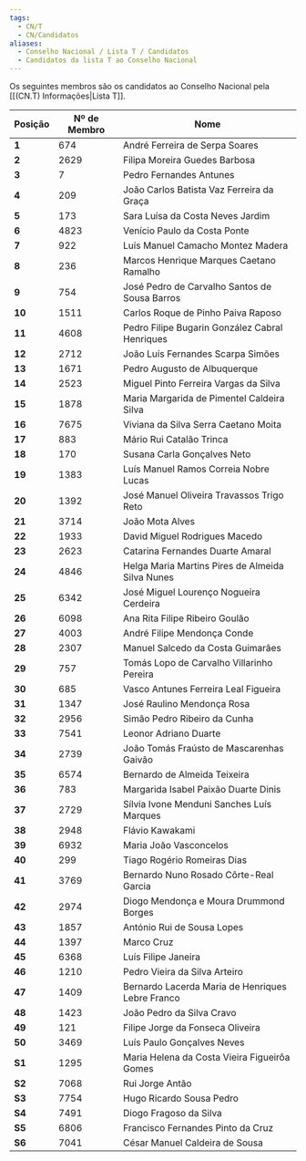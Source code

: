 ```yaml
---
tags:
  - CN/T
  - CN/Candidatos
aliases:
  - Conselho Nacional / Lista T / Candidatos
  - Candidatos da lista T ao Conselho Nacional
---
```


Os seguintes membros são os candidatos ao Conselho Nacional pela [[(CN.T) Informações|Lista T]].

| Posição | Nº de Membro | Nome                                             |
| ------- | ------------ | ------------------------------------------------ |
| **1**   | 674          | André Ferreira de Serpa Soares                   |
| **2**   | 2629         | Filipa Moreira Guedes Barbosa                    |
| **3**   | 7            | Pedro Fernandes Antunes                          |
| **4**   | 209          | João Carlos Batista Vaz Ferreira da Graça        |
| **5**   | 173          | Sara Luísa da Costa Neves Jardim                 |
| **6**   | 4823         | Venício Paulo da Costa Ponte                     |
| **7**   | 922          | Luís Manuel Camacho Montez Madera                |
| **8**   | 236          | Marcos Henrique Marques Caetano Ramalho          |
| **9**   | 754          | José Pedro de Carvalho Santos de Sousa Barros    |
| **10**  | 1511         | Carlos Roque de Pinho Paiva Raposo               |
| **11**  | 4608         | Pedro Filipe Bugarin González Cabral Henriques   |
| **12**  | 2712         | João Luís Fernandes Scarpa Simões                |
| **13**  | 1671         | Pedro Augusto de Albuquerque                     |
| **14**  | 2523         | Miguel Pinto Ferreira Vargas da Silva            |
| **15**  | 1878         | Maria Margarida de Pimentel Caldeira Silva       |
| **16**  | 7675         | Viviana da Silva Serra Caetano Moita             |
| **17**  | 883          | Mário Rui Catalão Trinca                         |
| **18**  | 170          | Susana Carla Gonçalves Neto                      |
| **19**  | 1383         | Luís Manuel Ramos Correia Nobre Lucas            |
| **20**  | 1392         | José Manuel Oliveira Travassos Trigo Reto        |
| **21**  | 3714         | João Mota Alves                                  |
| **22**  | 1933         | David Miguel Rodrigues Macedo                    |
| **23**  | 2623         | Catarina Fernandes Duarte Amaral                 |
| **24**  | 4846         | Helga Maria Martins Pires de Almeida Silva Nunes |
| **25**  | 6342         | José Miguel Lourenço Nogueira Cerdeira           |
| **26**  | 6098         | Ana Rita Filipe Ribeiro Goulão                   |
| **27**  | 4003         | André Filipe Mendonça Conde                      |
| **28**  | 2307         | Manuel Salcedo da Costa Guimarães                |
| **29**  | 757          | Tomás Lopo de Carvalho Villarinho Pereira        |
| **30**  | 685          | Vasco Antunes Ferreira Leal Figueira             |
| **31**  | 1347         | José Raulino Mendonça Rosa                       |
| **32**  | 2956         | Simão Pedro Ribeiro da Cunha                     |
| **33**  | 7541         | Leonor Adriano Duarte                            |
| **34**  | 2739         | João Tomás Fraústo de Mascarenhas Gaivão         |
| **35**  | 6574         | Bernardo de Almeida Teixeira                     |
| **36**  | 783          | Margarida Isabel Paixão Duarte Dinis             |
| **37**  | 2729         | Sílvia Ivone Menduni Sanches Luís Marques        |
| **38**  | 2948         | Flávio Kawakami                                  |
| **39**  | 6932         | Maria João Vasconcelos                           |
| **40**  | 299          | Tiago Rogério Romeiras Dias                      |
| **41**  | 3769         | Bernardo Nuno Rosado Côrte-Real Garcia           |
| **42**  | 2974         | Diogo Mendonça e Moura Drummond Borges           |
| **43**  | 1857         | António Rui de Sousa Lopes                       |
| **44**  | 1397         | Marco Cruz                                       |
| **45**  | 6368         | Luís Filipe Janeira                              |
| **46**  | 1210         | Pedro Vieira da Silva Arteiro                    |
| **47**  | 1409         | Bernardo Lacerda Maria de Henriques Lebre Franco |
| **48**  | 1423         | João Pedro da Silva Cravo                        |
| **49**  | 121          | Filipe Jorge da Fonseca Oliveira                 |
| **50**  | 3469         | Luís Paulo Gonçalves Neves                       |
| **S1**  | 1295         | Maria Helena da Costa Vieira Figueirôa Gomes     |
| **S2**  | 7068         | Rui Jorge Antão                                  |
| **S3**  | 7754         | Hugo Ricardo Sousa Pedro                         |
| **S4**  | 7491         | Diogo Fragoso da Silva                           |
| **S5**  | 6806         | Francisco Fernandes Pinto da Cruz                |
| **S6**  | 7041         | César Manuel Caldeira de Sousa                   |